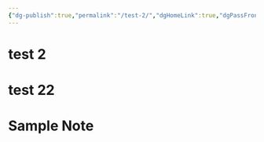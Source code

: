 ```yaml
---
{"dg-publish":true,"permalink":"/test-2/","dgHomeLink":true,"dgPassFrontmatter":false}
---
```



# test 2



<div class="transclusion internal-embed is-loaded"><div class="markdown-embed">

<div class="markdown-embed-title">



</div>



# test 22

</div></div>



<div class="transclusion internal-embed is-loaded"><div class="markdown-embed">

<div class="markdown-embed-title">



</div>

# Sample Note

</div></div>
